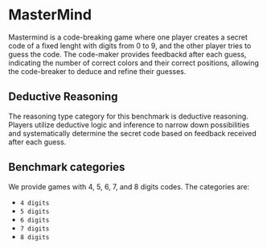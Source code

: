# MasterMind

Mastermind is a code-breaking game where one player creates a secret code of a fixed lenght with digits from 0 to 9, and the other player tries to guess the code. The code-maker provides feedbackd after each guess, indicating the number of correct colors and their correct positions, allowing the code-breaker to deduce and refine their guesses.

## Deductive Reasoning
The reasoning type category for this benchmark is deductive reasoning. Players utilize deductive logic and inference to narrow down possibilities and systematically determine the secret code based on feedback received after each guess.

## Benchmark categories
We provide games with 4, 5, 6, 7, and 8 digits codes. The categories are:
- `4 digits`
- `5 digits`
- `6 digits`
- `7 digits`
- `8 digits`